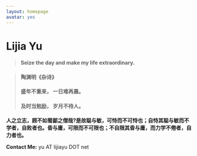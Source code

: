 ```yaml
---
layout: homepage
avatar: yes
---
```



# Lijia Yu


> #### Seize the day and make my life extraordinary.

> #### 陶渊明《杂诗》  
>
> #### 盛年不重来， 一日难再晨。  
>
> #### 及时当勉励， 岁月不待人。  

**人之立志，顾不如蜀鄙之僧哉?是故聪与敏，可恃而不可恃也；自恃其聪与敏而不学者，自败者也。昏与庸，可限而不可限也；不自限其昏与庸，而力学不倦者，自力者也。**

**Contact Me:** yu AT lijiayu DOT net
